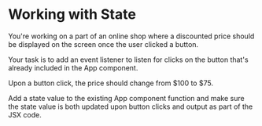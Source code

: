 # Working with State

You're working on a part of an online shop where a discounted price should be displayed on the screen once the user clicked a button.

Your task is to add an event listener to listen for clicks on the button that's already included in the App component.

Upon a button click, the price should change from $100 to $75.

Add a state value to the existing App component function and make sure the state value is both updated upon button clicks and output as part of the JSX code.
